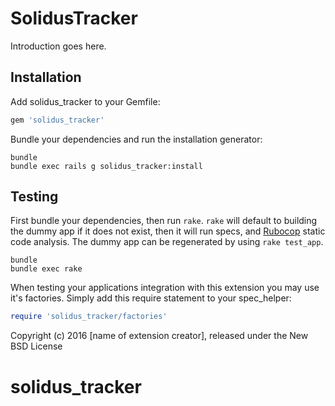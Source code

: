 SolidusTracker
==============

Introduction goes here.

Installation
------------

Add solidus_tracker to your Gemfile:

```ruby
gem 'solidus_tracker'
```

Bundle your dependencies and run the installation generator:

```shell
bundle
bundle exec rails g solidus_tracker:install
```

Testing
-------

First bundle your dependencies, then run `rake`. `rake` will default to building the dummy app if it does not exist, then it will run specs, and [Rubocop](https://github.com/bbatsov/rubocop) static code analysis. The dummy app can be regenerated by using `rake test_app`.

```shell
bundle
bundle exec rake
```

When testing your applications integration with this extension you may use it's factories.
Simply add this require statement to your spec_helper:

```ruby
require 'solidus_tracker/factories'
```

Copyright (c) 2016 [name of extension creator], released under the New BSD License
# solidus_tracker
